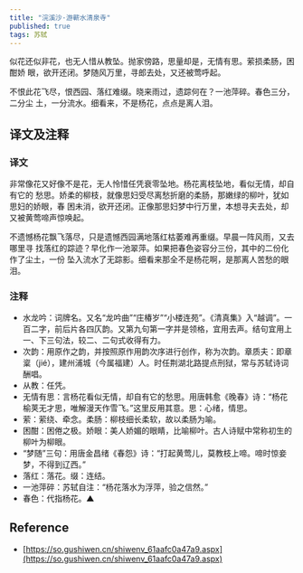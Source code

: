 ```yaml
---
title: "浣溪沙·游蕲水清泉寺"
published: true
tags: 苏轼
---
```


似花还似非花，也无人惜从教坠。抛家傍路，思量却是，无情有思。萦损柔肠，困酣娇
眼，欲开还闭。梦随风万里，寻郎去处，又还被莺呼起。

不恨此花飞尽，恨西园、落红难缀。晓来雨过，遗踪何在？一池萍碎。春色三分，二分尘
土，一分流水。细看来，不是杨花，点点是离人泪。

## 译文及注释

### 译文

非常像花又好像不是花，无人怜惜任凭衰零坠地。杨花离枝坠地，看似无情，却自有它的
愁思。娇柔的柳枝，就像思妇受尽离愁折磨的柔肠，那嫩绿的柳叶，犹如思妇的娇眼，春
困未消，欲开还闭。正像那思妇梦中行万里，本想寻夫去处，却又被黄莺啼声惊唤起。

不遗憾杨花飘飞落尽，只是遗憾西园满地落红枯萎难再重缀。早晨一阵风雨，又去哪里寻
找落红的踪迹？早化作一池翠萍。如果把春色姿容分三份，其中的二份化作了尘土，一份
坠入流水了无踪影。细看来那全不是杨花啊，是那离人苦愁的眼泪。

### 注释

- 水龙吟：词牌名。又名“龙吟曲”“庄椿岁”“小楼连苑”。《清真集》入“越调”。一百二字，前后片各四仄韵。又第九句第一字并是领格，宜用去声。结句宜用上一、下三句法，较二、二句式收得有力。
- 次韵：用原作之韵，并按照原作用韵次序进行创作，称为次韵。章质夫：即章楶（jié），建州浦城（今属福建）人。时任荆湖北路提点刑狱，常与苏轼诗词酬唱。
- 从教：任凭。
- 无情有思：言杨花看似无情，却自有它的愁思。用唐韩愈《晚春》诗：“杨花榆荚无才思，唯解漫天作雪飞。”这里反用其意。思：心绪，情思。
- 萦：萦绕、牵念。柔肠：柳枝细长柔软，故以柔肠为喻。
- 困酣：困倦之极。娇眼：美人娇媚的眼睛，比喻柳叶。古人诗赋中常称初生的柳叶为柳眼。
- “梦随”三句：用唐金昌绪《春怨》诗：“打起黄莺儿，莫教枝上啼。啼时惊妾梦，不得到辽西。”
- 落红：落花。缀：连结。
- 一池萍碎：苏轼自注：“杨花落水为浮萍，验之信然。”
- 春色：代指杨花。▲

## Reference

- [https://so.gushiwen.cn/shiwenv_61aafc0a47a9.aspx](https://so.gushiwen.cn/shiwenv_61aafc0a47a9.aspx)